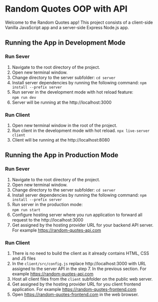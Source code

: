 # Random Quotes OOP with API

Welcome to the Random Quotes app!
This project consists of a client-side Vanilla JavaScript app and a server-side Express Node.js app.

## Running the App in Development Mode

### Run Sever

1. Navigate to the root directory of the project.
2. Open new terminal window.
3. Change directory to the server subfolder:
   `cd server`
4. Install server dependencies by running the following command:
   `npm install --prefix server`
5. Run server in the development mode with hot reload feature:  
   `npm run dev`
6. Server will be running at the http://localhost:3000

### Run Client

1. Open new terminal window in the root of the project.
2. Run client in the development mode with hot reload.
   `npx live-server client`
3. Client will be running at the http://localhost:8080

## Running the App in Production Mode

### Run Sever

1. Navigate to the root directory of the project.
2. Open new terminal window.
3. Change directory to the server subfolder:
   `cd server`
4. Install server dependencies by running the following command:
   `npm install --prefix server`
5. Run server in the production mode:  
   `npm run start`
6. Configure hosting server where you run application to forward all request to the
   http://localhost:3000
7. Get assigned by the hosting provider URL for your backend API server.
   For example https://random-quotes-api.com

### Run Client

1. There is no need to build the client as it already contains HTML, CSS and JS files
2. In the `client/src/config.js` replace http://localhost:3000 with URL assigned to the
   server API in the step 7. In the previous section. For example https://random-quotes-api.com
3. Host all client files from the `client` subfolder on the public web server.
4. Get assigned by the hosting provider URL for you client frontend application.
   For example https://random-quotes-frontend.com
5. Open https://random-quotes-frontend.com in the web browser.
